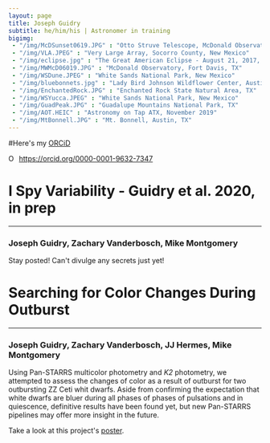 ```yaml
---
layout: page
title: Joseph Guidry 
subtitle: he/him/his | Astronomer in training
bigimg:
 - "/img/McDSunset0619.JPG" : "Otto Struve Telescope, McDonald Observatory, Fort Davis, TX"
 - "/img/VLA.JPEG" : "Very Large Array, Socorro County, New Mexico"
 - "/img/eclipse.jpg" : "The Great American Eclipse - August 21, 2017, Johnson City, IL"
 - "/img/MWMcD06019.JPG" : "McDonald Observatory, Fort Davis, TX"
 - "/img/WSDune.JPEG" : "White Sands National Park, New Mexico"
 - "/img/bluebonnets.jpg" : "Lady Bird Johnson Wildflower Center, Austin, TX"
 - "/img/EnchantedRock.JPG" : "Enchanted Rock State Natural Area, TX"
 - "/img/WSYucca.JPEG" : "White Sands National Park, New Mexico"
 - "/img/GuadPeak.JPG" : "Guadalupe Mountains National Park, TX"
 - "/img/AOT.HEIC" : "Astronomy on Tap ATX, November 2019"
 - "/img/MtBonnell.JPG" : "Mt. Bonnell, Austin, TX"
---
```


#Here's my [ORCiD](https://orcid.org/0000-0001-9632-7347)
<div itemscope itemtype="https://schema.org/Person"><a itemprop="sameAs" content="https://orcid.org/0000-0001-9632-7347" href="https://orcid.org/0000-0001-9632-7347" target="orcid.widget" rel="me noopener noreferrer" style="vertical-align:top;"><img src="https://orcid.org/sites/default/files/images/orcid_16x16.png" style="width:1em;margin-right:.5em;" alt="ORCID iD icon">https://orcid.org/0000-0001-9632-7347</a></div>

# I Spy Variability - Guidry et al. 2020, in prep
--------------------------------------------
### Joseph Guidry, Zachary Vanderbosch, Mike Montgomery

Stay posted! Can't divulge any secrets just yet!

# Searching for Color Changes During Outburst
--------------------------------------------
### Joseph Guidry, Zachary Vanderbosch, JJ Hermes, Mike Montgomery

Using Pan-STARRS multicolor photometry and *K2* photometry, we attempted to assess the changes of color as a result of outburst for two outbursting ZZ Ceti whit dwarfs.
Aside from confirming the expectation that white dwarfs are bluer during all phases of phases of pulsations and in quiescence, definitive results have been found yet, but new Pan-STARRS pipelines may offer more insight in the future.

Take a look at this project's [poster](https://github.com/astrojoeg/astrojoeg.github.io/blob/master/posters/Color_Changes_Poster_URF20.pdf).
